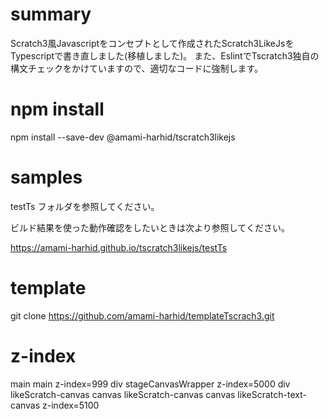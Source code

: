 # summary
Scratch3風Javascriptをコンセプトとして作成されたScratch3LikeJsをTypescriptで書き直しました(移植しました)。
また、EslintでTscratch3独自の構文チェックをかけていますので、適切なコードに強制します。

# npm install
npm install --save-dev @amami-harhid/tscratch3likejs

# samples

testTs フォルダを参照してください。

ビルド結果を使った動作確認をしたいときは次より参照してください。

https://amami-harhid.github.io/tscratch3likejs/testTs

# template 
git clone https://github.com/amami-harhid/templateTscrach3.git

# z-index
main main z-index=999
    div stageCanvasWrapper z-index=5000
        div likeScratch-canvas 
            canvas likeScratch-canvas
            canvas likeScratch-text-canvas z-index=5100
    <img z-index=5500>
